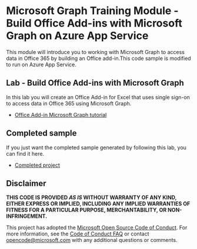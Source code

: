# Microsoft Graph Training Module - Build Office Add-ins with Microsoft Graph on Azure App Service

This module will introduce you to working with Microsoft Graph to access data in Office 365 by building an Office add-in.This code sample is modified to run on Azure App Service.

## Lab - Build Office Add-ins with Microsoft Graph

In this lab you will create an Office Add-in for Excel that uses single sign-on to access data in Office 365 using Microsoft Graph.

- [Office Add-in Microsoft Graph tutorial](https://docs.microsoft.com/graph/training/office-addin)

## Completed sample

If you just want the completed sample generated by following this lab, you can find it here.

- [Completed project](demo)

## Disclaimer

**THIS CODE IS PROVIDED *AS IS* WITHOUT WARRANTY OF ANY KIND, EITHER EXPRESS OR IMPLIED, INCLUDING ANY IMPLIED WARRANTIES OF FITNESS FOR A PARTICULAR PURPOSE, MERCHANTABILITY, OR NON-INFRINGEMENT.**

This project has adopted the [Microsoft Open Source Code of Conduct](https://opensource.microsoft.com/codeofconduct/). For more information, see the [Code of Conduct FAQ](https://opensource.microsoft.com/codeofconduct/faq/) or contact [opencode@microsoft.com](mailto:opencode@microsoft.com) with any additional questions or comments.
